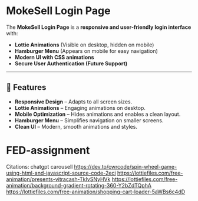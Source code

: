 
# MokeSell Login Page

The **MokeSell Login Page** is a **responsive and user-friendly login interface** with:
- **Lottie Animations** (Visible on desktop, hidden on mobile)
- **Hamburger Menu** (Appears on mobile for easy navigation)
- **Modern UI with CSS animations**
- **Secure User Authentication (Future Support)**

---

## 🚀 Features
- **Responsive Design** – Adapts to all screen sizes.
- **Lottie Animations** – Engaging animations on desktop.
- **Mobile Optimization** – Hides animations and enables a clean layout.
- **Hamburger Menu** – Simplifies navigation on smaller screens.
- **Clean UI** – Modern, smooth animations and styles.


# FED-assignment

Citations:
chatgpt
carousell
https://dev.to/cwrcode/spin-wheel-game-using-html-and-javascript-source-code-2eci
https://lottiefiles.com/free-animation/presents-vitracash-TkIvSNyHVk
https://lottiefiles.com/free-animation/background-gradient-rotating-360-Y2bZdTQphA
https://lottiefiles.com/free-animation/shopping-cart-loader-5aWBs6c4dD
